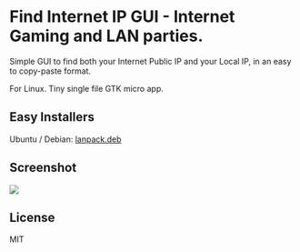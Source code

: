 # Find Internet IP GUI -  Internet Gaming and LAN parties.
Simple GUI to find both your Internet Public IP and your Local IP, in an easy to copy-paste format.

For Linux. Tiny single file GTK micro app.

## Easy Installers

Ubuntu / Debian: <a href="https://github.com/gnat/internet-ip-gui-linux/raw/master/deb/lanpack.deb">lanpack.deb</a>

## Screenshot

<img src="https://github.com/gnat/internet-ip-gui-linux/raw/master/deb/screenshot.png" />

## License 

MIT
